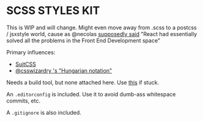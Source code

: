 # SCSS STYLES KIT

This is WIP and will change. Might even move away from .scss to a postcss / jsxstyle world, cause as @necolas [supposedly said](https://medium.com/bumpers/isnt-our-code-just-the-best-f028a78f33a9) "React had essentially solved all the problems in the Front End Development space"

Primary influences:
* [SuitCSS](https://github.com/suitcss/suit/blob/master/doc/README.md)
* [@csswizardry 's "Hungarian notation"](https://csswizardry.com/2015/03/more-transparent-ui-code-with-namespaces/)

Needs a build tool, but none attached here. Use [this](https://github.com/callumflack/gulp-boilerplate) if stuck.

An `.editorconfig` is included. Use it to avoid dumb-ass whitespace commits, etc.

A `.gitignore` is also included.
